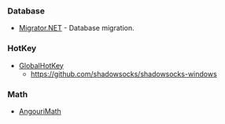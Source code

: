 ### Database

- [Migrator.NET](https://github.com/dotnetprojects/Migrator.NET) - Database migration.

### HotKey

- [GlobalHotKey](https://github.com/kyrylomyr/GlobalHotKey)
  - https://github.com/shadowsocks/shadowsocks-windows

### Math

- [AngouriMath](https://github.com/asc-community/AngouriMath)

